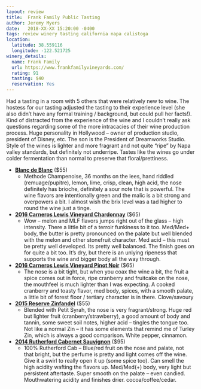 ```yaml
---
layout: review
title:  Frank Family Public Tasting
author: Jeremy Myers
date:   2018-XX-XX 15:20:00 -0400
tags: review winery tasting california napa calistoga
location:
  latitude: 38.559116
  longitude: -122.521725
winery_details:
  name: Frank Family
  url: https://www.frankfamilyvineyards.com/
  rating: 91
  tasting: $40
  reservation: Yes
---
```

Had a tasting in a room with 5 others that were relatively new to wine.  The hostess for our tasting adjusted the tasting to their experience level (she also didn’t have any formal training / background, but could pull her facts!).  Kind of distracted from the experience of the wine and I couldn’t really ask questions regarding some of the more intracacies of their wine production process.  Huge personality in Hollywood – owner of production studio, president of Disney, etc.  The son is the President of Dreamworks Studio.  Style of the wines is lighter and more fragrant and not quite “ripe” by Napa valley standards, but definitely not underripe.  Tastes like the wines go under colder fermentation than normal to preserve that floral/prettiness.  

* [**Blanc de Blanc**](https://www.frankfamilyvineyards.com/wine/bubbles/blanc-de-blancs13) ($55)
  * Methode Champenoise, 36 months on the lees, hand riddled (remuage/pupitre), lemon, lime, crisp, clean, high acid, the nose definitely has brioche, definitely a sour note that is powerful.  The wine flavors are intentionally green and the malic is a bit strong and overpowers a bit.  I almost wish the brix level was a tad higher to round the wine just a tinge.  
* [**2016 Carneros Lewis Vineyard Chardonnay**](https://www.frankfamilyvineyards.com/wine/reserve/lewis-vineyard-reserve-chardonnay) ($65)
  * Wow – melon and MLF flavors jumps right out of the glass – high intensity.  There a little bit of a terroir funkiness to it too.  Med/Med+ body, the butter is pretty pronounced on the palate but well blended with the melon and other stonefruit character.  Med acid – this must be pretty well developed.  Its pretty well balanced.  The finish goes on for quite a bit too.  It’s dry, but there is an unlying ripeness that supports the wine and bigger body all the way through.  
* [**2016 Carneros Lewis Vineyard Pinot Noir**](https://www.frankfamilyvineyards.com/wine/reserve/lewis-vineyard-reserve-pinot-noir) ($65)
  * The nose is a bit tight, but when you coax the wine a bit, the fruit a spice comes out in force, ripe cranberry and fruitcake on the nose, the mouthfeel is much lighter than I was expecting.  A cooked cranberry and toasty flavor, med body, spices, with a smooth palate, a little bit of forest floor / tertiary character is in there.  Clove/savoury
* [**2015 Reserve Zinfandel**](https://www.frankfamilyvineyards.com/wine/reserve/zinfandel-chiles-valley) ($55)
  * Blended with Petit Syrah, the nose is very fragrant/strong.  Huge red but lighter fruit (cranberry/strawberry), a good amount of body and tannin, some sweet soil notes, higher acid – tingles the tongue too.  Not like a normal Zin – it has some elements that remind me of Turley Zin, which is always a good comparison.  White pepper, cinnamon.
* [**2014 Rutherford Cabernet Sauvignon**](https://www.frankfamilyvineyards.com/wine/reserve/2014-rutherford-reserve-cabernet-sauvignon) ($95)
  * 100% Rutherford Cab – Blue/red fruit on the nose and palate, not that bright, but the perfume is pretty and light comes off the wine.  Give it a swirl to really open it up (some spice too).  Can smell the high acidity wafting the flavors up.  Med/Med(+) body, very light but persistent aftertaste.  Super smooth on the palate – even candied.  Mouthwatering acidity and finishes drier.  cocoa/coffee/cedar.


